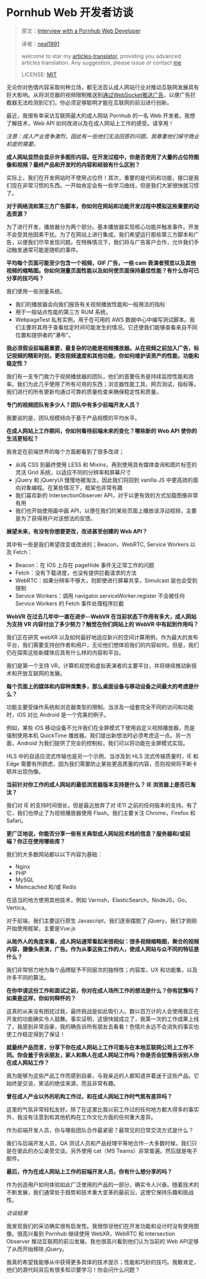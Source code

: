 # Pornhub Web 开发者访谈

>原文：[Interview with a Pornhub Web Developer](https://davidwalsh.name/pornhub-interview)
>
>译者：[neal1991](https://github.com/neal1991)
>
>welcome to star my [articles-translator](https://github.com/neal1991/articles-translator/), providing you advanced articles translation. Any suggestion, please issue or contact [me](mailto:bing@stu.ecnu.edu.cn)
>
>LICENSE: [MIT](https://opensource.org/licenses/MIT)

无论你对色情内容采取何种立场，都无法否认成人网站行业对推动互联网发展具有巨大影响。从将浏览器的视频限制推送到[通过WebSocket推送广告](https://medium.com/thebugreport/pornhub-bypasses-ad-blockers-with-websockets-cedab35a8323)，以便广告拦截器无法检测到它们，你必须足够聪明才能在互联网的前沿进行创新。

最近，我很有幸采访互联网最大的成人网站 Pornhub 的一名 Web 开发者。我想了解技术，Web API 如何改进以及在成人网站上工作的感受。请享用！

*注意：成人产业竞争激烈，因此有一些他们无法回答的问题。我尊重他们保守商业机密的需要。*

**成人网站显然会显示许多图形内容。在开发过程中，你是否使用了大量的占位符图像和视频？最终产品和开发时的内容和经验有什么区别？**

实际上，我们在开发网站时不使用占位符！其次，重要的是代码和功能，接口是我们现在非常习惯的东西。一开始肯定会有一些学习曲线，但是我们大家很快就习惯了。

**对于网络流和第三方广告脚本，你如何在网站和功能开发过程中模拟这些重要的动态资源？**

为了进行开发，播放器分为两个部分。基本播放器实现核心功能并触发事件。开发不会受其他因素干扰。为了在网站上进行集成，我们希望运行那些第三方脚本和广告，以便我们尽早发现问题。在特殊情况下，我们将与广告客户合作，允许我们手动触发通常可能是随机的事件。

**平均每个页面可能至少包含一个视频，GIF 广告，一些 cam 表演者预览以及其他视频的缩略图。你如何测量页面性能以及如何使页面保持最佳性能？有什么你可已分享的技巧吗？**

我们使用一些测量系统。

* 我们的播放器会向我们报告有关视频播放性能和一般用法的指标
* 用于一般站点性能的第三方 RUM 系统。
* WebpageTest 私有实例，用于在可用的 AWS 数据中心中编写测试脚本。我们主要将其用于查看给定时间可能发生的情况。它还使我们能够查看来自不同位置和提供者的“瀑布”。

**我必须假设前端最重要，最复杂的功能是视频播放器。从在视频之前加入广告，标记视频的精彩时刻，更改视频速度和其他功能，你如何维护该资产的性能，功能和稳定性？**

我们有一支专门致力于视频播放器的团队，他们的首要任务是持续监控性能和效率。我们为此几乎使用了所有可用的东西；浏览器性能工具，网页测试，指标等。我们进行的所有更新均通过可靠的质量检查来确保稳定性和质量。

**专门的视频团队有多少人？团队中有多少前端开发人员？**

我要说的是，团队规模倾向于基于产品规模的平均水平。

**在成人网站上工作期间，你如何看待前端未来的变化？哪些新的 Web API 使你的生活更轻松？**

我肯定在前端世界的每个方面都看到了很多改进；

* 从纯 CSS 到最终使用 LESS 和 Mixins，再到使用具有媒体查询和图片标签的灵活 Grid 系统，以适应不同的分辨率和屏幕尺寸
* jQuery 和 jQueryUI 慢慢地被淘汰，因此我们将回到 vanilla JS 中更高效的面向对象编程。在某些情况下，框架也非常有趣
* 我们喜欢新的 IntersectionObserver API，对于以更有效的方式加载图像非常有用
* 我们也开始使用画中画 API，以便在我们的某些页面上播放该浮动视频，主要是为了获得用户对该想法的反馈。

**展望未来，有没有你想要更改，改进甚至创建的 Web API？**


其中有一些是我们希望改变或改进的；Beacon，WebRTC, Service Workers 以及 Fetch：

* Beacon：在 IOS 上存在 pageHide 事件无正常工作的问题
* Fetch：没有下载进度，也没有提供拦截请求的方法
* WebRTC：如果分辨率不够大，则即使进行屏幕共享，Simulcast 层也会受到限制
* Service Workers：调用 navigator.serviceWorker.register 不会被任何 Service Workers 的 Fetch 事件处理程序拦截

**WebVR 在过去几年中一直在进步--WebVR 在当前状态下作用有多大，成人网站为支持 VR 内容付出了多少努力？触觉在你们网站上的 WebVR 中有起到作用吗？**

我们正在研究 webXR 以及如何最好地适应新兴的空间计算用例，作为最大的发布平台，我们需要支持创作者和用户，无论他们想体验我们的内容如何。但是，我们仍在探索这些新媒体应具有什么样的内容和平台。

我们是第一个支持 VR，计算机视觉和虚拟表演者的主要平台，并将继续推动新技术和开放互联网的发展。

**每个页面上的媒体和内容种类繁多，那么桌面设备与移动设备之间最大的考虑是什么？**

功能主要受操作系统和浏览器类型的限制。当涉及一组套完全不同的访问和功能时，iOS 对比 Android 是一个完美的例子。

例如，某些 iOS 移动设备不允许我们在全屏模式下使用自定义视频播放器，而是强制使用本机 QuickTime 播放器。我们提出新想法时必须考虑这一点。另一方面，Android 为我们提供了完全的控制权，我们可以将功能在全屏模式实现。

HLS 中的自适应流式传输也是另一个示例，当涉及到 HLS 流式传输质量时，IE 和 Edge 需要有所顾虑，因为我们需要防止某些更高质量的内容，否则视频将不断卡顿并出现伪像。

**当前针对你工作的成人网站的最低浏览器版本支持是什么？ IE 浏览器上是否已淘汰？**

我们对 IE 的支持时间很长，但是最近放弃了对 IE11 之前的任何版本的支持。有了它，我们也停止了为视频播放器使用 Flash。我们主要关注 Chrome，Firefox 和 Safari。

**更广泛地说，你能否分享一些有关典型成人网站技术栈的信息？服务器和/或前端？你正在使用哪些库？**

我们的大多数网站都以以下内容为基础：

* Nginx
* PHP
* MySQL
* Memcached 和/或 Redis

在适当的地方使用其他技术，例如 Varnish，ElasticSearch，NodeJS，Go，Vertica。

对于前端，我们主要运行原生 Javascript，我们逐渐摆脱了 jQuery，我们才刚刚开始使用框架，主要是Vue.js

**从局外人的角度来看，成人网站通常看起来很相似：很多视频缩略图，聚合的视频内容，摄像头表演，广告。作为从事这些工作的人，使成人网站与众不同的特征是什么？**

我们非常努力地为每个品牌赋予不同层次的独特性；内容库，UX 和功能集，以及许多不同的算法。

**在你申请这份工作和面试之前，你对在成人场所工作的想法是什么？你有犹豫吗？如果是这样，你如何释怀的？**

这真的从来没有困扰过我，最终挑战是如此吸引人。数以百万计的人会使用我正在开发的功能确实令人鼓舞。事实证明，这很快就成立了，我第一次的工作成果上线了，我感到非常自豪，我的确告诉所有朋友去看看！色情片永远不会消失的事实也使工作稳定得到了保证！

**就最终产品而言，分享下你在成人网站上工作可能与在本地互联网公司上工作不同。你会羞于告诉朋友，家人和熟人在成人网站工作吗？你是否会犹豫告诉别人你在成人网站工作？**

我为能够为这些产品工作而感到自豪，与我亲近的人都知道并着迷于这些产品。它始终是交谈，笑话的绝佳来源，而且非常有趣。

**曾在成人产业以外的机构工作过，和在成人网站工作时气氛有差异吗？**

这里的气氛非常轻松友好。除了在这里比我以前工作过的任何地方都大得多的事实外，我没有注意到和其他机构在工作文化方面的任何重大差异。

作为前端开发人员，你与哪些团队合作最紧密？最常见的日常交流方式是什么？

我们与后端开发人员，QA 测试人员和产品经理平等地合作--大多数时候，我们只是在彼此的办公桌旁交谈。另外使用 cat（MS Teams）非常普遍。然后就是电子邮件。


**最后，作为在成人网站上工作的前端开发人员，你有什么想分享的吗？**

作为创造用户如何体验如此广泛使用的产品的一部分，确实令人兴奋。随着技术的不断发展，我们通常处于趋势和技术重大变革的最前沿，这使它保持乐趣和挑战性。

*访谈结束*

我发现我们的采访确实很有启发性。我很惊讶他们在开发功能和设计时没有使用图像。很高兴看到 Pornhub 继续使用 WebXR，WebRTC 和 Intersection Observer 推动互联网的前沿发展。我也很高兴看到他们认为当前的 Web API足够了从而开始移除 jQuery。

我真的希望我能够从中获得更多具体的技术提示；性能和巧妙的技巧。我敢肯定，他们的源代码背后有很多知识要学习！你会问什么问题？
